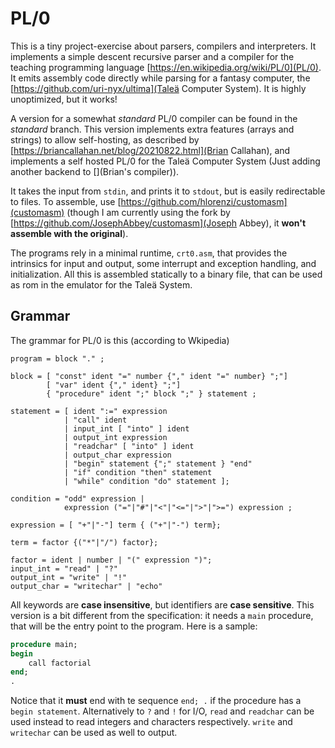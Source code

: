 # PL/0

This is a tiny project-exercise about parsers, compilers and interpreters. It implements a simple descent recursive parser and a compiler for the teaching programming language [https://en.wikipedia.org/wiki/PL/0](PL/0). It emits assembly code directly while parsing for a fantasy computer, the [https://github.com/uri-nyx/ultima](Taleä Computer System). It is highly unoptimized, but it works!

A version for a somewhat *standard* PL/0 compiler can be found in the *standard* branch. This version implements extra features (arrays and strings) to allow self-hosting, as described by [https://briancallahan.net/blog/20210822.html](Brian Callahan), and implements a self hosted PL/0 for the Taleä Computer System (Just adding another backend to [](Brian's compiler)).

It takes the input from `stdin`, and prints it to `stdout`, but is easily redirectable to files. To assemble, use [https://github.com/hlorenzi/customasm](customasm) (though I am currently using the fork by [https://github.com/JosephAbbey/customasm](Joseph Abbey), it **won't assemble with the original**).

The programs rely in a minimal runtime, `crt0.asm`, that provides the intrinsics for input and output, some interrupt and exception handling, and initialization. All this is assembled statically to a binary file, that can be used as rom in the emulator for the Taleä System.

## Grammar

The grammar for PL/0 is this (according to Wkipedia)

```ebnf
program = block "." ;

block = [ "const" ident "=" number {"," ident "=" number} ";"]
        [ "var" ident {"," ident} ";"]
        { "procedure" ident ";" block ";" } statement ;

statement = [ ident ":=" expression 
            | "call" ident 
            | input_int [ "into" ] ident 
            | output_int expression 
            | "readchar" [ "into" ] ident 
            | output_char expression
            | "begin" statement {";" statement } "end" 
            | "if" condition "then" statement 
            | "while" condition "do" statement ];

condition = "odd" expression |
            expression ("="|"#"|"<"|"<="|">"|">=") expression ;

expression = [ "+"|"-"] term { ("+"|"-") term};

term = factor {("*"|"/") factor};

factor = ident | number | "(" expression ")";
input_int = "read" | "?"
output_int = "write" | "!"
output_char = "writechar" | "echo"
```

All keywords are **case insensitive**, but identifiers are **case sensitive**.
This version is a bit different from the specification: it needs a `main` procedure, that will be the entry point to the program. Here is a sample:

```pascal
procedure main;
begin
    call factorial
end;
.
```

Notice that it **must** end with te sequence `end; .` if the procedure has a `begin statement`. Alternatively to `?` and `!` for I/O, `read` and `readchar` can be used instead to read integers and characters respectively. `write` and `writechar` can be used as well to output.
